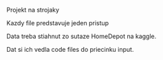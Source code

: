 Projekt na strojaky

Kazdy file predstavuje jeden pristup

Data treba stiahnut zo sutaze HomeDepot na kaggle.

Dat si ich vedla code files do priecinku input.
